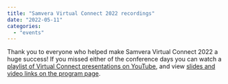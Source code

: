 ```yaml
---
title: "Samvera Virtual Connect 2022 recordings"
date: "2022-05-11"
categories: 
  - "events"
---
```


Thank you to everyone who helped make Samvera Virtual Connect 2022 a huge success! If you missed either of the conference days you can watch a [playlist of Virtual Connect presentations on YouTube](https://youtube.com/playlist?list=PLvnoImgmm7CdbDlAIBr9o76Bwz56tNrIR), and view [slides and video links on the program page](https://samvera.atlassian.net/wiki/spaces/samvera/pages/1959788545/Samvera+Virtual+Connect+2022+Program).
